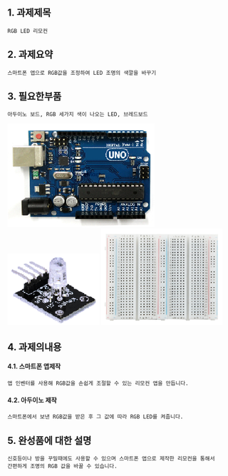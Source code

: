 ## 1. 과제제목
```
RGB LED 리모컨
```
## 2. 과제요약
```
스마트폰 앱으로 RGB값을 조정하여 LED 조명의 색깔을 바꾸기
```
## 3. 필요한부품
```
아두이노 보드, RGB 세가지 색이 나오는 LED, 브레드보드
```
![1](/img/4-1.png)
![1](/img/4-2.png)
![1](/img/4-3.png)
## 4. 과제의내용
#### 4.1. 스마트폰 앱제작
```
앱 인벤터를 사용해 RGB값을 손쉽게 조절할 수 있는 리모컨 앱을 만듭니다.
```
#### 4.2. 아두이노 제작
```
스마트폰에서 보낸 RGB값을 받은 후 그 값에 따라 RGB LED를 켜줍니다.
```
## 5. 완성품에 대한 설명
```
신호등이나 방을 꾸밀때에도 사용할 수 있으며 스마트폰 앱으로 제작한 리모컨을 통해서
간편하게 조명의 RGB 값을 바꿀 수 있습니다.
```
